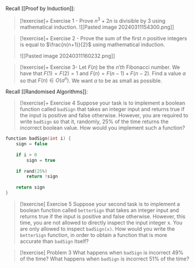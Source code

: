 Recall [[Proof by Induction]]:

> [!exercise]+ Exercise 1 - Prove $n^3 +2n$ is divisible by 3 using mathematical induction.
> ![[Pasted image 20240311154300.png]]

> [!exercise]+ Exercise 2 - Prove the sum of the first $n$ positive integers is equal to $\frac{n(n+1)}{2}$ using mathematical induction.
> 
> ![[Pasted image 20240311160232.png]]

> [!exercise]+ Exercise 3- Let $F(n)$ be the $n'th$ Fibonacci number. We have that $F(1) = F(2) = 1$ and $F(n)=F(n-1)+F(n-2)$. Find a value $a$ so that $F(n) \in O(a^n)$. We want $a$ to be as small as possible.

Recall [[Randomised Algorithms]]:


> [!exercise]+ Exercise 4 
> Suppose your task is to implement a boolean function called `badSign` that takes an integer input and returns true if the input is positive and false otherwise. However, you are required to write `badSign` so that it, randomly, 25% of the time returns the incorrect boolean value. How would you implement such a function?

```c
function badSign(int i) {
	sign = false
	
	if i > 0
		sign = true
	
	if rand(25%)
		return !sign
		
	return sign
}
```

> [!exercise] Exercise 5
> Suppose your second task is to implement a boolean function called `betterSign` that takes an integer input and returns true if the input is positive and false otherwise. However, this time, you are not allowed to directly inspect the input integer x. You are only allowed to inspect `badSign(x)`. How would you write the `betterSign` function, in order to obtain a function that is more accurate than `badSign` itself?

> [!exercise] Problem 3
> What happens when `badSign` is incorrect 49% of the time? What happens when `badSign` is incorrect 51% of the time?